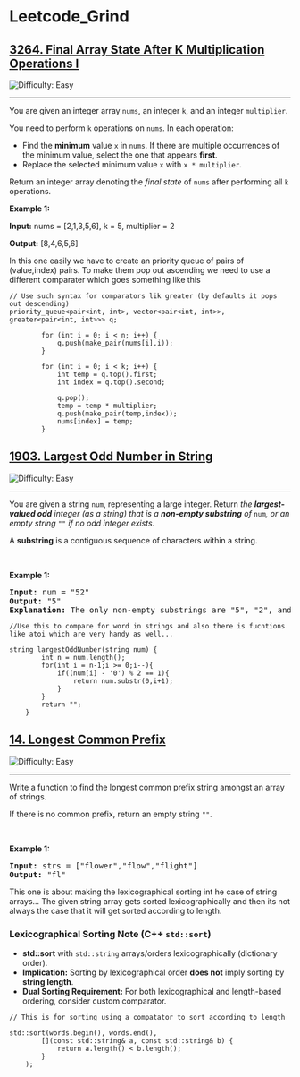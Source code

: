 # Leetcode_Grind

<h2><a href="https://leetcode.com/problems/final-array-state-after-k-multiplication-operations-i">3264. Final Array State After K Multiplication Operations I</a></h2> <img src='https://img.shields.io/badge/Difficulty-Easy-brightgreen' alt='Difficulty: Easy' /><hr><p>You are given an integer array <code>nums</code>, an integer <code>k</code>, and an integer <code>multiplier</code>.</p>

<p>You need to perform <code>k</code> operations on <code>nums</code>. In each operation:</p>

<ul>
	<li>Find the <strong>minimum</strong> value <code>x</code> in <code>nums</code>. If there are multiple occurrences of the minimum value, select the one that appears <strong>first</strong>.</li>
	<li>Replace the selected minimum value <code>x</code> with <code>x * multiplier</code>.</li>
</ul>

<p>Return an integer array denoting the <em>final state</em> of <code>nums</code> after performing all <code>k</code> operations.</p>
<p><strong class="example">Example 1:</strong></p>

<div class="example-block">
<p><strong>Input:</strong> <span class="example-io">nums = [2,1,3,5,6], k = 5, multiplier = 2</span></p>

<p><strong>Output:</strong> <span class="example-io">[8,4,6,5,6]</span></p>

In this one easily we have to create an priority queue of pairs of (value,index) pairs.
To make them pop out ascending we need to use a different comparater which goes something like this
```
// Use such syntax for comparators lik greater (by defaults it pops out descending)
priority_queue<pair<int, int>, vector<pair<int, int>>, greater<pair<int, int>>> q;

        for (int i = 0; i < n; i++) {
            q.push(make_pair(nums[i],i));
        }

        for (int i = 0; i < k; i++) {
            int temp = q.top().first;
            int index = q.top().second;

            q.pop();
            temp = temp * multiplier;
            q.push(make_pair(temp,index));
            nums[index] = temp;
        }
```
<h2><a href="https://leetcode.com/problems/largest-odd-number-in-string">1903. Largest Odd Number in String</a></h2> <img src='https://img.shields.io/badge/Difficulty-Easy-brightgreen' alt='Difficulty: Easy' /><hr><p>You are given a string <code>num</code>, representing a large integer. Return <em>the <strong>largest-valued odd</strong> integer (as a string) that is a <strong>non-empty substring</strong> of </em><code>num</code><em>, or an empty string </em><code>&quot;&quot;</code><em> if no odd integer exists</em>.</p>

<p>A <strong>substring</strong> is a contiguous sequence of characters within a string.</p>

<p>&nbsp;</p>
<p><strong class="example">Example 1:</strong></p>

<pre>
<strong>Input:</strong> num = &quot;52&quot;
<strong>Output:</strong> &quot;5&quot;
<strong>Explanation:</strong> The only non-empty substrings are &quot;5&quot;, &quot;2&quot;, and &quot;52&quot;. &quot;5&quot; is the only odd number.
</pre>

```
//Use this to compare for word in strings and also there is fucntions like atoi which are very handy as well...

string largestOddNumber(string num) {
        int n = num.length();
        for(int i = n-1;i >= 0;i--){
            if((num[i] - '0') % 2 == 1){
                return num.substr(0,i+1);
            }
        }
        return "";
    }
```


<h2><a href="https://leetcode.com/problems/longest-common-prefix">14. Longest Common Prefix</a></h2> <img src='https://img.shields.io/badge/Difficulty-Easy-brightgreen' alt='Difficulty: Easy' /><hr><p>Write a function to find the longest common prefix string amongst an array of strings.</p>

<p>If there is no common prefix, return an empty string <code>&quot;&quot;</code>.</p>

<p>&nbsp;</p>
<p><strong class="example">Example 1:</strong></p>

<pre>
<strong>Input:</strong> strs = [&quot;flower&quot;,&quot;flow&quot;,&quot;flight&quot;]
<strong>Output:</strong> &quot;fl&quot;
</pre>

This one is about making the lexicographical sorting int he case of string arrays...
The given string array gets sorted lexicographically and then its not always the case that it will get sorted according to length.
### Lexicographical Sorting Note (C++ `std::sort`)

* **std::sort** with `std::string` arrays/orders lexicographically (dictionary order).
* **Implication:** Sorting by lexicographical order **does not** imply sorting by **string length**.
* **Dual Sorting Requirement:** For both lexicographical and length-based ordering, consider custom comparator.

```
// This is for sorting using a compatator to sort according to length

std::sort(words.begin(), words.end(), 
        [](const std::string& a, const std::string& b) {
            return a.length() < b.length();
        }
    );

```
